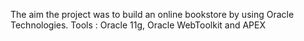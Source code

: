 The aim the project was to build an online bookstore by using Oracle Technologies. Tools : Oracle 11g, Oracle WebToolkit and  APEX
